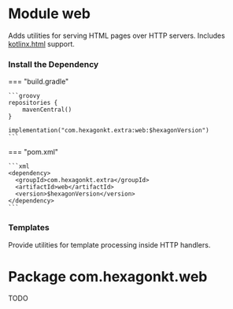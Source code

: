 
# Module web
Adds utilities for serving HTML pages over HTTP servers. Includes [kotlinx.html] support.

[kotlinx.html]: https://github.com/Kotlin/kotlinx.html

### Install the Dependency

=== "build.gradle"

    ```groovy
    repositories {
        mavenCentral()
    }

    implementation("com.hexagonkt.extra:web:$hexagonVersion")
    ```

=== "pom.xml"

    ```xml
    <dependency>
      <groupId>com.hexagonkt.extra</groupId>
      <artifactId>web</artifactId>
      <version>$hexagonVersion</version>
    </dependency>
    ```

### Templates
Provide utilities for template processing inside HTTP handlers.

# Package com.hexagonkt.web
TODO
